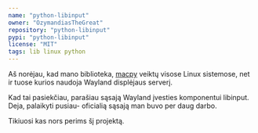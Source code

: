 ```yaml
---
name: "python-libinput"
owner: "OzymandiasTheGreat"
repository: "python-libinput"
pypi: "python-libinput"
license: "MIT"
tags: lib linux python
---
```

Aš norėjau, kad mano biblioteka, [macpy](https://github.com/OzymandiasTheGreat/macpy) veiktų visose
Linux sistemose, net ir tuose kurios naudoja Wayland
displėjaus serverį.

Kad tai pasiekčiau, parašiau sąsają Wayland
įvesties komponentui libinput. Deja, palaikyti pusiau-
oficialią sąsają man buvo per daug darbo.

Tikiuosi kas nors perims šį projektą.

